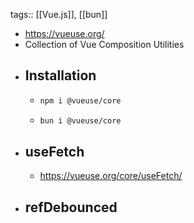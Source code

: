 tags:: [[Vue.js]], [[bun]]

- https://vueuse.org/
- Collection of Vue Composition Utilities
- ## Installation
	- ```bash
	  npm i @vueuse/core
	  ```
	- ```bash
	  bun i @vueuse/core
	  ```
- ## useFetch
	- https://vueuse.org/core/useFetch/
- ## refDebounced